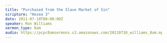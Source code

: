 ```yaml
---
title: "Purchased from the Slave Market of Sin"
scripture: "Hosea 3"
date: 2011-07-10T00:00:00Z
speaker: Ron Williams
sermon_type: 8am
audio: https://pcpc8amsermons.s3.amazonaws.com/20110710_williams_8am.mp3 
---
```



